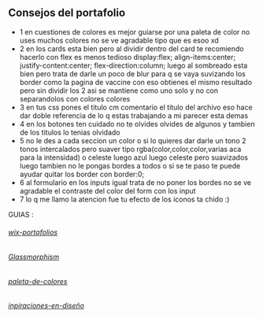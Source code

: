 ## Consejos del portafolio

- 1 en cuestiones de colores es mejor guiarse por una paleta de color no uses muchos colores no se ve agradable tipo que es esoo xd
- 2 en los cards esta bien pero al dividir dentro del card te recomiendo hacerlo con flex es menos tedioso display:flex; align-items:center; justify-content:center; flex-direction:column;
luego al sombreado esta bien pero trata de darle un poco de blur para q se vaya suvizando los border como la pagina de vaccine
con eso obtienes el mismo resultado pero sin dividir los 2 asi se mantiene como uno solo y no con separandolos con colores colores
- 3 en tus css pones el titulo cm comentario el titulo del archivo eso hace dar doble referencia de lo q estas trabajando a mi parecer esta demas
- 4 en los botones ten cuidado no te olvides olvides de algunos y tambien de los titulos lo tenias olvidado
- 5 no le des a cada seccion un color o si lo quieres dar darle un tono 2 tonos intercalados pero suaver tipo rgba(color,color,color,varias aca para la intensidad) o celeste luego azul luego celeste pero suavizados luego tambien no le pongas bordes a todos o si se te paso te puede ayudar quitar los border con border:0; 
- 6 al formulario en los inputs igual trata de no poner los bordes no se ve agradable el contraste del color del form con los input
- 7 lo q me llamo la atencion fue tu efecto de los iconos ta chido :) 

GUIAS :

###### [wix-portafolios](https://es.wix.com/website/templates/?criteria=portafolio)
###### [Glassmorphism](https://css.glass/)
###### [paleta-de-colores](https://mybrandnewlogo.com/es/generador-de-paleta-de-colores)
###### [inpiraciones-en-diseño](https://www.behance.net/search/projects?tracking_source=typeahead_search_direct&search=portafolio)
